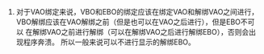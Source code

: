 1. 对于VAO绑定来说，VBO和EBO的绑定应该在绑定VAO和解绑VAO之间进行，
VBO解绑应该在VAO解绑之前（但是也可以在VAO之后进行），但是EBO不可以
在解绑VAO之前进行解绑（可以在解绑VAO之后进行解绑EBO），否则会出现程序奔溃。
所以一般来说可以不进行显示的解绑EBO。








